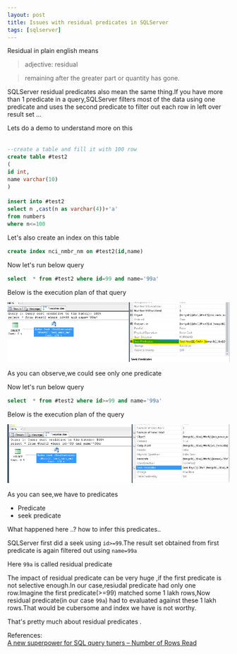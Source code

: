 ```yaml
---
layout: post
title: Issues with residual predicates in SQLServer
tags: [sqlserver]
---
```


Residual in plain english means 

>adjective: residual  

   > remaining after the greater part or quantity has gone.
  

SQLServer residual predicates also mean the same thing.If you have more than 1 predicate  in a query,SQLServer filters most of the data using
one predicate and uses the second predicate to filter out each row in left over result set ...

Lets do a demo to understand more on this


``` sql

--create a table and fill it with 100 row
create table #test2
(
id int,
name varchar(10)
)
 
insert into #test2
select n ,cast(n as varchar(4))+'a'
from numbers
where n<=100 

```

Let's also create an index on this table

``` sql
create index nci_nmbr_nm on #test2(id,name)

```

Now let's run below query 

``` sql
select  * from #test2 where id=99 and name='99a'
```

Below is the execution plan of that query

<img  src="/img/rs1.PNG"/>

As you can observe,we could see only one predicate

Now let's run below query 

``` sql
select  * from #test2 where id>=99 and name='99a'
```

Below is the execution plan of the query

<img  src="/img/rs2.PNG"/>


As you can see,we have to predicates  

+ Predicate
+  seek predicate

What happened here ..? how to infer this predicates..

SQLServer first did a seek  using `id>=99`.The result set obtained from first predicate is again filtered out using  `name=99a`

Here `99a` is called residual predicate

The impact of residual predicate can be very huge ,if the first predicate is not selective enough.In our case,resiudal predicate had only one row.Imagine  the first predicate(>=99) matched some 1 lakh rows,Now residual predicate(in our case `99a`) had to evaluated against these 1 lakh rows.That would be cubersome and index we have is not worthy.


That's pretty much about residual predicates  .


References:   
[A new superpower for SQL query tuners – Number of Rows Read ](http://sqlblog.com/blogs/rob_farley/archive/2011/05/19/covering-schmuvvering-when-a-covering-index-is-actually-rubbish.aspx)










